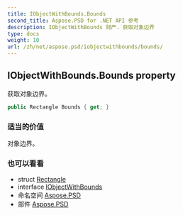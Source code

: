 ```yaml
---
title: IObjectWithBounds.Bounds
second_title: Aspose.PSD for .NET API 参考
description: IObjectWithBounds 财产. 获取对象边界
type: docs
weight: 10
url: /zh/net/aspose.psd/iobjectwithbounds/bounds/
---
```

## IObjectWithBounds.Bounds property

获取对象边界。

```csharp
public Rectangle Bounds { get; }
```

### 适当的价值

对象边界。

### 也可以看看

* struct [Rectangle](../../rectangle/)
* interface [IObjectWithBounds](../)
* 命名空间 [Aspose.PSD](../../iobjectwithbounds/)
* 部件 [Aspose.PSD](../../../)


